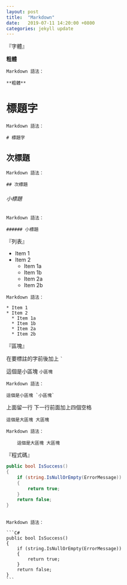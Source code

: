 ```yaml
---
layout: post
title:  "Markdown"
date:   2019-07-11 14:20:00 +0800
categories: jekyll update
---
```


『字體』


**粗體**   
```no-highlight
Markdown 語法：

**粗體**
```

# 標題字 
```no-highlight 
Markdown 語法：

# 標題字
```

## 次標題 
```no-highlight 
Markdown 語法：

## 次標題
```

###### 小標題  
```no-highlight
Markdown 語法：

###### 小標題
```

『列表』  


* Item 1  
* Item 2  
  * Item 1a  
  * Item 1b  
  * Item 2a  
  * Item 2b  



```no-highlight
Markdown 語法：

* Item 1  
* Item 2  
  * Item 1a  
  * Item 1b  
  * Item 2a  
  * Item 2b  
```

『區塊』

在要標註的字前後加上 <code>`</code>

這個是小區塊 `小區塊`
```no-highlight
Markdown 語法：

這個是小區塊 `小區塊`
```

上面留一行
下一行前面加上四個空格 

    這個是大區塊 大區塊 
```no-highlight
Markdown 語法：

    這個是大區塊 大區塊  
```

『程式碼』


```C#
public bool IsSuccess()
{
    if (string.IsNullOrEmpty(ErrorMessage))
    {
        return true;
    }
    return false;
}
```       
<pre lang="no-highlight"><code>
Markdown 語法：

```C#
public bool IsSuccess()
{
    if (string.IsNullOrEmpty(ErrorMessage))
    {
        return true;
    }
    return false;
}
```
</code></pre>    


